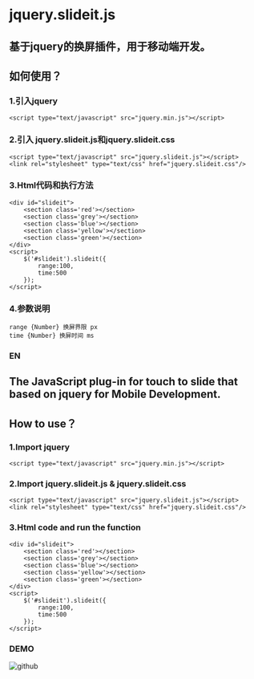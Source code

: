 jquery.slideit.js
======

基于jquery的换屏插件，用于移动端开发。
------

如何使用？
-------------------------------------------------
### 1.引入jquery
	<script type="text/javascript" src="jquery.min.js"></script>

### 2.引入 jquery.slideit.js和jquery.slideit.css
	<script type="text/javascript" src="jquery.slideit.js"></script>
	<link rel="stylesheet" type="text/css" href="jquery.slideit.css"/>
	
### 3.Html代码和执行方法
	<div id="slideit">
        <section class='red'></section>
        <section class='grey'></section>
        <section class='blue'></section>
        <section class='yellow'></section>
        <section class='green'></section>
    </div>
	<script>
		$('#slideit').slideit({
	        range:100,
	        time:500
	    });
	</script>
### 4.参数说明
	range {Number} 换屏界限 px
	time {Number} 换屏时间 ms

### EN

The JavaScript plug-in for touch to slide that based on jquery for Mobile Development.
------

How to use？
-------------------------------------------------
### 1.Import jquery
	<script type="text/javascript" src="jquery.min.js"></script>
	
### 2.Import jquery.slideit.js & jquery.slideit.css
	<script type="text/javascript" src="jquery.slideit.js"></script>
	<link rel="stylesheet" type="text/css" href="jquery.slideit.css"/>
	
### 3.Html code and run the function
	<div id="slideit">
        <section class='red'></section>
        <section class='grey'></section>
        <section class='blue'></section>
        <section class='yellow'></section>
        <section class='green'></section>
    </div>
	<script>
		$('#slideit').slideit({
	        range:100,
	        time:500
	    });
	</script>

### DEMO  
![github](http://www.lc-qx.com/jstoo/easyslide/demo1.png "github") 
